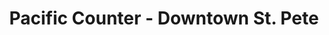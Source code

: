 ---
layout: place
title: "Pacific Counter - Downtown St. Pete"
permalink: /florida/st-petersburg/pacific-counter-downtown-st-pete.html
stateAbbr: FL
stateName: Florida
cityName: St. Petersburg
seo:
  name: "Pacific Counter - Downtown St. Pete"
  type: Restaurant
  links: null
description: "Looking for sushi in St. Petersburg, Florida? Check out Pacific Counter - Downtown St. Pete for a delightful Japanese dining experience. Enjoy a variety of s..."
place_id: ChIJxfPT4oPhwogRd4bqpHooJ8k
photos:
  - name: >-
      places/ChIJxfPT4oPhwogRd4bqpHooJ8k/photos/AeeoHcIvQhJOXOJuks7puQFOvHLFmrYavN5uk9VoZ8dks3nO0CnwqakOuWepFYeZkTKF5tmm4fmbVNWyT3wPLD0U8VLavYnKpQCwFDf7XxsAiJHdojq5jYEGZJyaFSd7kjjAdd6saMFFrLN6DHEqMsVpGTyLMa6iaGHUY5b9Ox_2nvhOGjgPhE8lbZwvISBzotknTsGbYGpCDJa78DVn72ZX9aL2yfwWyavl35fokzPfGDDVHGLSVA8116saSUiazx2sQHZYCnD18XuSX2Ufdr91yUaQrouU620Nc6bVlvEq8UpZzg
    widthPx: 960
    heightPx: 960
    authorAttributions:
      - displayName: Pacific Counter - Downtown St. Pete
        uri: https://maps.google.com/maps/contrib/115695777815408053429
        photoUri: >-
          https://lh3.googleusercontent.com/a-/ALV-UjUUApkca8Ge_yfdw4eR4IHpKMXcSVw78-MR8tJZnZcBh9_fA40j=s100-p-k-no-mo
    flagContentUri: >-
      https://www.google.com/local/imagery/report/?cb_client=maps_api_places.places_api&image_key=!1e10!2sAF1QipO_tkQArLU5NV2hNY0MG8jHMwPf7w5-T113YJRS&hl=en-US
    googleMapsUri: >-
      https://www.google.com/maps/place//data=!3m4!1e2!3m2!1sAF1QipO_tkQArLU5NV2hNY0MG8jHMwPf7w5-T113YJRS!2e10!4m2!3m1!1s0x88c2e183e2d3f3c5:0xc927287aa4ea8677
  - name: >-
      places/ChIJxfPT4oPhwogRd4bqpHooJ8k/photos/AeeoHcIWvXrT0re-tzStGz2wGZBc7_DI5VSFvsnhtJklAn2TiCt51XI-dat9ht8jNtSYJCXMxbBMApmp1dTynJ3TnU8NQqs09cZ_WNL8HZkh3U0Jq5JJStQGXUPCtYHS5E0Vp2Kug1YqYh5cxC02uG3uLT0bH9tGF3yRRKomkG4B1vX88LCwUj1jBV3Yd2GzpcMs_pz4q1P-mhZoNb1K2ZEcR4ODMtEeIrZb7wrUsWeLaxrngdevt6mQ1oOO2YtAtfhB9rveHS9ADJSEFEEerUgDTxFpCX4cJC2W0FicvHA6vd8bYg
    widthPx: 850
    heightPx: 600
    authorAttributions:
      - displayName: Pacific Counter - Downtown St. Pete
        uri: https://maps.google.com/maps/contrib/115695777815408053429
        photoUri: >-
          https://lh3.googleusercontent.com/a-/ALV-UjUUApkca8Ge_yfdw4eR4IHpKMXcSVw78-MR8tJZnZcBh9_fA40j=s100-p-k-no-mo
    flagContentUri: >-
      https://www.google.com/local/imagery/report/?cb_client=maps_api_places.places_api&image_key=!1e10!2sAF1QipPLxSDboNBwD_nlwkau6Drb_ME93z4Nu6U_a024&hl=en-US
    googleMapsUri: >-
      https://www.google.com/maps/place//data=!3m4!1e2!3m2!1sAF1QipPLxSDboNBwD_nlwkau6Drb_ME93z4Nu6U_a024!2e10!4m2!3m1!1s0x88c2e183e2d3f3c5:0xc927287aa4ea8677
  - name: >-
      places/ChIJxfPT4oPhwogRd4bqpHooJ8k/photos/AeeoHcKWKywp5giay4NOb8MyrpReqdDt2tB2DzlKhVt_zKrltYaTpl_sTf3L5_0QCeG-2yDdw3sXcv21Kt70kBG7v7poxMZY9ituVR-t_j0civsDszMqeFGncr0P1bALQtjzBBIHSG4R57MyTJDl7_nWHJvKvYxfSeJLGwo2FN0JMEeTGh7S4GDz5Cfd59O3i2CIPaHb7FipUypeTT-C7RSM1uCzwQGEVqbrMwzja5Lo4UKhhcGWM1Tn-8UhROj18pDieHj74gVNIzM4YPM8zEHC9v1LTt3IF_iMpk1fKfqEHKJfMQ
    widthPx: 3200
    heightPx: 4800
    authorAttributions:
      - displayName: Pacific Counter - Downtown St. Pete
        uri: https://maps.google.com/maps/contrib/115695777815408053429
        photoUri: >-
          https://lh3.googleusercontent.com/a-/ALV-UjUUApkca8Ge_yfdw4eR4IHpKMXcSVw78-MR8tJZnZcBh9_fA40j=s100-p-k-no-mo
    flagContentUri: >-
      https://www.google.com/local/imagery/report/?cb_client=maps_api_places.places_api&image_key=!1e10!2sAF1QipNfiUovTdsT79dZcdh3I7jvQXlxE9oKlkCQTI8R&hl=en-US
    googleMapsUri: >-
      https://www.google.com/maps/place//data=!3m4!1e2!3m2!1sAF1QipNfiUovTdsT79dZcdh3I7jvQXlxE9oKlkCQTI8R!2e10!4m2!3m1!1s0x88c2e183e2d3f3c5:0xc927287aa4ea8677
  - name: >-
      places/ChIJxfPT4oPhwogRd4bqpHooJ8k/photos/AeeoHcI-KQ3Q9G1R8RnL14xHT_jAlZFZyDbcQoewvncrdyzBvRps5vQpwxr0Scll5ePhp4c_qCRnuexaBDgyEaEBG0ngGH2NKqQJKvCeeOUBtwHhLKLz5-HCRcLc857l83nFzZL8UwR7bsBCk9ZFlc0n1BM80bw3AS_4GWiIyTt8yyghwT8OxTKlubJtQuxvbc1fr683bhrEK6LXNQCms7eu1vJAWICLFzLw2WoIHnnuGTozdLOVaLaemZ8dVs99Y5mBlVbO7rX_kX7dx38ukFUq8MQDwFfRrr6W-8sXLvAYAP4Mxg
    widthPx: 3730
    heightPx: 3730
    authorAttributions:
      - displayName: Pacific Counter - Downtown St. Pete
        uri: https://maps.google.com/maps/contrib/115695777815408053429
        photoUri: >-
          https://lh3.googleusercontent.com/a-/ALV-UjUUApkca8Ge_yfdw4eR4IHpKMXcSVw78-MR8tJZnZcBh9_fA40j=s100-p-k-no-mo
    flagContentUri: >-
      https://www.google.com/local/imagery/report/?cb_client=maps_api_places.places_api&image_key=!1e10!2sAF1QipPAeRpjVZcwTdZ4jBhBEvW9LzE6HqvAtmYagoFe&hl=en-US
    googleMapsUri: >-
      https://www.google.com/maps/place//data=!3m4!1e2!3m2!1sAF1QipPAeRpjVZcwTdZ4jBhBEvW9LzE6HqvAtmYagoFe!2e10!4m2!3m1!1s0x88c2e183e2d3f3c5:0xc927287aa4ea8677
  - name: >-
      places/ChIJxfPT4oPhwogRd4bqpHooJ8k/photos/AeeoHcIHMiLMzFI0eEmFmbsvwfdmLc2Kbop0TkHrDMKi3ZC3OwcyVSp-E2Ped5T-9GuZZ5Wltfk_7KdiNV8eVi0bczL-3MMGGXbcBud9dTGk_vfagB4XHYAyNFUb19zjQ9rHpKG5AI5PFbp7ph3s9MnlWmEUVP8ZanJq3uoIKwPWEnf02SYW_qmarhhKGYIl9wxfU3EQsrukTHPRd3iePmJvS8Zf-cLZaoc_9tpBRVMwMS5bXtTz9P7q-ryDhxbXP1D3e2z6MLj2meFLDTZ60L1k-vMWTbH9QkUdCuXoyct_kgq1ZSceh4NHS5N2Hpmeg5SuvLNC7hAR_rpkSUcx_T4DdChWVVF2Dy4msEXT8itZm5ffnxpIp0II1oAlY3dt35BygfvQYkSGtiOepfN2VI3gRcn7aDrr-2o1IOTiD7HtNU6uU3l9
    widthPx: 4032
    heightPx: 2268
    authorAttributions:
      - displayName: Ron TazMan (OTazMan)
        uri: https://maps.google.com/maps/contrib/100832463286672984532
        photoUri: >-
          https://lh3.googleusercontent.com/a-/ALV-UjVu-S6MGWdIeC4ZIFAzCK4FVr1ujuLlvlbpFWJlB48kTlrRJuAXXA=s100-p-k-no-mo
    flagContentUri: >-
      https://www.google.com/local/imagery/report/?cb_client=maps_api_places.places_api&image_key=!1e10!2sCIHM0ogKEICAgMDIk6rulAE&hl=en-US
    googleMapsUri: >-
      https://www.google.com/maps/place//data=!3m4!1e2!3m2!1sCIHM0ogKEICAgMDIk6rulAE!2e10!4m2!3m1!1s0x88c2e183e2d3f3c5:0xc927287aa4ea8677
  - name: >-
      places/ChIJxfPT4oPhwogRd4bqpHooJ8k/photos/AeeoHcLdWa7UuNYHiW7Hr5hJBeXQ1IIq87HhcIHPtQUYSrBhb-wN7vLmzxhDMUBNZzEbeYr3pE1BIXUNyxs03D91Fbe1mDbUeHf0OyyeLinJnItfSw1D7kY5AhsnZl_01wgdDSolH3QzSkS1ap2W7YcReTgshNbsPwyz3zf6uIPK3-G23xPMrVQgPkrJfgRMyvq0aWuTYizLILl8kBmFnEDSPF2sAj_bNru6LpF8qy_axkgoXSBGdM_g_6K-q_LDSqN8ShfOViufC2ySxBOvIgPn8uMjNlLYdAqvClVNMU438oINVg
    widthPx: 3402
    heightPx: 2268
    authorAttributions:
      - displayName: Pacific Counter - Downtown St. Pete
        uri: https://maps.google.com/maps/contrib/115695777815408053429
        photoUri: >-
          https://lh3.googleusercontent.com/a-/ALV-UjUUApkca8Ge_yfdw4eR4IHpKMXcSVw78-MR8tJZnZcBh9_fA40j=s100-p-k-no-mo
    flagContentUri: >-
      https://www.google.com/local/imagery/report/?cb_client=maps_api_places.places_api&image_key=!1e10!2sAF1QipOHQh8bzq5NJ6hYHmYZJgk2DX90qp5dwyL5G86L&hl=en-US
    googleMapsUri: >-
      https://www.google.com/maps/place//data=!3m4!1e2!3m2!1sAF1QipOHQh8bzq5NJ6hYHmYZJgk2DX90qp5dwyL5G86L!2e10!4m2!3m1!1s0x88c2e183e2d3f3c5:0xc927287aa4ea8677
  - name: >-
      places/ChIJxfPT4oPhwogRd4bqpHooJ8k/photos/AeeoHcL5XUWMJ0mvjCuxi_7PJ_Z1pVII5AEeSq2CJe_k5mAZvqLLfjK7fNABZQycm3m2gAsH77oTaWc-M6y0iKxUEuxS8dny4lp11WqxJAa8jfu3DU5wBiDaafAqByYUS4kEkUrVI3mkCxwATxZLwccpiEoTHfjaG49n7T7KuS3nyQeUAhKqETu0Nu64eLCDcWl6nS4qFjcpIR_Z2Cey1WbDe3sGRNhcHtJYfEIgdbbNUzJiQ8R8lImuUjha9IAUmPMGYPr1tWSnuOOol6QYqRoZAkoPfd3TyRjTXOalb323CpDJRAbxR3gomGDxJRoRt5xK2HSSN5X1AFxIWkyZglljU8FjLOH6omckuX5556thByaw6d9I4Av2Vq-GA7SMfbRDmH-usfbOPd473ZrZR8uoLB8RfT39zq5D_s4V_DAIbuXmg9vH
    widthPx: 3024
    heightPx: 4032
    authorAttributions:
      - displayName: Alex Zynski
        uri: https://maps.google.com/maps/contrib/111008378624237882869
        photoUri: >-
          https://lh3.googleusercontent.com/a-/ALV-UjU3_ldu04lh-FJozqtFSf3S-zN1LybXcU8GjUywpesNcOrWvYSu=s100-p-k-no-mo
    flagContentUri: >-
      https://www.google.com/local/imagery/report/?cb_client=maps_api_places.places_api&image_key=!1e10!2sCIHM0ogKEICAgID3wZTnzwE&hl=en-US
    googleMapsUri: >-
      https://www.google.com/maps/place//data=!3m4!1e2!3m2!1sCIHM0ogKEICAgID3wZTnzwE!2e10!4m2!3m1!1s0x88c2e183e2d3f3c5:0xc927287aa4ea8677
  - name: >-
      places/ChIJxfPT4oPhwogRd4bqpHooJ8k/photos/AeeoHcLPIxTrCnyxPs_YGgIpFBR4SqxM0SPJ3UMn4KBXbjqf3fpGdSOwOELyLIHwvGH_D3WV2N751yKPSk91sXiRgTLJlCVKH--Fn71tNGd2eWCVkaVx-Kr1f45X8iQfeaMYbC4s1ht0__oh1pxdRnwAP115VrOwy5KLDf_ohO789RIRX0Cg4rtozGuwRbkRUxI7gb36gY1Jy2C8ycnPRM9Mc_8SgyIaJ8qkHpMp5zV-jVSExzl4HyQcEgsgKssU9azMq65_KkphPtXw7EKDOHXR6G4COvrwOdbC-EIRhMfrLdpIsw
    widthPx: 4800
    heightPx: 3200
    authorAttributions:
      - displayName: Pacific Counter - Downtown St. Pete
        uri: https://maps.google.com/maps/contrib/115695777815408053429
        photoUri: >-
          https://lh3.googleusercontent.com/a-/ALV-UjUUApkca8Ge_yfdw4eR4IHpKMXcSVw78-MR8tJZnZcBh9_fA40j=s100-p-k-no-mo
    flagContentUri: >-
      https://www.google.com/local/imagery/report/?cb_client=maps_api_places.places_api&image_key=!1e10!2sAF1QipNn7Vnt929TbVjFo7CleANbpYyx0931QI6A2SHh&hl=en-US
    googleMapsUri: >-
      https://www.google.com/maps/place//data=!3m4!1e2!3m2!1sAF1QipNn7Vnt929TbVjFo7CleANbpYyx0931QI6A2SHh!2e10!4m2!3m1!1s0x88c2e183e2d3f3c5:0xc927287aa4ea8677
  - name: >-
      places/ChIJxfPT4oPhwogRd4bqpHooJ8k/photos/AeeoHcLO5AMupw4XfJgESSy8H3Q37L_eo9-Bf_BH-mvcoWRpUDmcqMVBhPANDHzbH5ZxYQEo48oq84GOWmcUcRf_QEa6LtbDIHc1XmIRsx9sZsqoFaKl9PWLalT8enOW3JB49Wa2Aoc_ntB6fhAWLJbmWY5FhPGjSgNxfDXVuMWxSEwCbXL1kF56ekN--WZQCiELDwHUrGRzW92H8WbMOe9rbGNVCcRYh3Rf2Y8BYtpiFSnwglspGQzpwjRJL35G7YisvMdhqpJDZOoIhprSIcq96XYr89veadmCjbnYVKhizUbn6g
    widthPx: 4000
    heightPx: 4000
    authorAttributions:
      - displayName: Pacific Counter - Downtown St. Pete
        uri: https://maps.google.com/maps/contrib/115695777815408053429
        photoUri: >-
          https://lh3.googleusercontent.com/a-/ALV-UjUUApkca8Ge_yfdw4eR4IHpKMXcSVw78-MR8tJZnZcBh9_fA40j=s100-p-k-no-mo
    flagContentUri: >-
      https://www.google.com/local/imagery/report/?cb_client=maps_api_places.places_api&image_key=!1e10!2sAF1QipPX1JQAQjdJpsn9CQsSbFAayBLJdpf92BanV7Hd&hl=en-US
    googleMapsUri: >-
      https://www.google.com/maps/place//data=!3m4!1e2!3m2!1sAF1QipPX1JQAQjdJpsn9CQsSbFAayBLJdpf92BanV7Hd!2e10!4m2!3m1!1s0x88c2e183e2d3f3c5:0xc927287aa4ea8677
  - name: >-
      places/ChIJxfPT4oPhwogRd4bqpHooJ8k/photos/AeeoHcKbGa9K4A7MWTdPsNizNLobFz2I201QUo13qoFv3WkymMmIG52VJtz0NWtO6aD0iqVlXvMOsIUXaiUALx8b7ARBM0WXCAEdQaEBxZsTMezDPb_ovINNnoLdXHLb6b_kk1eJ891BNKSIDXgNdLHnor-Xrbz--naiKa36PdBd18KGdGs6HteOuXhapOOvSUWKvMC0ViJOCoV_jeD-Z5a8DrE07HhHgho3hACBoVxeFgMqVSdAMJ3eLE_XKNqO7uFtvCgQkVUIDtfKQ3SFjr_NsBQ80rfb9IQ9zbn7rkRwNe6Anw
    widthPx: 4800
    heightPx: 3284
    authorAttributions:
      - displayName: Pacific Counter - Downtown St. Pete
        uri: https://maps.google.com/maps/contrib/115695777815408053429
        photoUri: >-
          https://lh3.googleusercontent.com/a-/ALV-UjUUApkca8Ge_yfdw4eR4IHpKMXcSVw78-MR8tJZnZcBh9_fA40j=s100-p-k-no-mo
    flagContentUri: >-
      https://www.google.com/local/imagery/report/?cb_client=maps_api_places.places_api&image_key=!1e10!2sAF1QipNHICR4gNB_cvy09u07-BtFso8-MIyr8Hf75VaF&hl=en-US
    googleMapsUri: >-
      https://www.google.com/maps/place//data=!3m4!1e2!3m2!1sAF1QipNHICR4gNB_cvy09u07-BtFso8-MIyr8Hf75VaF!2e10!4m2!3m1!1s0x88c2e183e2d3f3c5:0xc927287aa4ea8677
address: 660 Central Ave, St. Petersburg, FL 33701, USA
street: 660 Central Ave
city: St. Petersburg
state: FL
zip: '33701'
country: USA
neighborhood: Central Arts District
latitude: '27.770921'
longitude: '-82.642797'
accessibility_options:
  wheelchairAccessibleParking: true
  wheelchairAccessibleEntrance: true
  wheelchairAccessibleSeating: true
business_status: OPERATIONAL
name: Pacific Counter - Downtown St. Pete
google_maps_links:
  directionsUri: >-
    https://www.google.com/maps/dir//''/data=!4m7!4m6!1m1!4e2!1m2!1m1!1s0x88c2e183e2d3f3c5:0xc927287aa4ea8677!3e0
  placeUri: https://maps.google.com/?cid=14494598432933185143
  writeAReviewUri: >-
    https://www.google.com/maps/place//data=!4m3!3m2!1s0x88c2e183e2d3f3c5:0xc927287aa4ea8677!12e1
  reviewsUri: >-
    https://www.google.com/maps/place//data=!4m4!3m3!1s0x88c2e183e2d3f3c5:0xc927287aa4ea8677!9m1!1b1
  photosUri: >-
    https://www.google.com/maps/place//data=!4m3!3m2!1s0x88c2e183e2d3f3c5:0xc927287aa4ea8677!10e5
primary_type: Sushi Restaurant
opening_hours:
  regular: null
  current: null
secondary_opening_hours:
  regular:
    weekdayDescriptions: null
    type: null
  current:
    weekdayDescriptions: null
    type: null
phone: null
price_level: null
price_range: null
rating: null
rating_count: 0
website: null
reviews: null
parking_options: null
payment_options: null
allow_dogs: null
curbside_pickup: null
delivery: null
dine_in: null
good_for_children: null
good_for_groups: null
good_for_sports: null
live_music: null
menu_for_children: null
outdoor_seating: null
reservable: null
restroom: null
serves_beer: null
serves_breakfast: null
serves_brunch: null
serves_cocktails: null
serves_coffee: null
serves_dinner: null
serves_dessert: null
serves_lunch: null
serves_vegetarian_food: null
serves_wine: null
takeout: null
summary: null

---